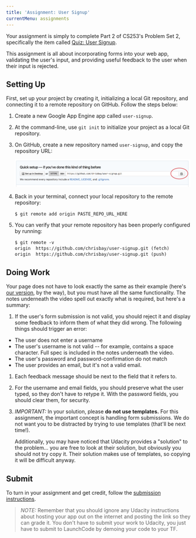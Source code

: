 ```yaml
---
title: 'Assignment: User Signup'
currentMenu: assignments
---
```


Your assignment is simply to complete Part 2 of CS253's Problem Set 2, specifically the item called [Quiz: User Signup][user-signup].

This assignment is all about incorporating forms into your web app, validating the user's input, and providing useful feedback to the user when their input is rejected.

## Setting Up

First, set up your project by creating it, initializing a local Git repository, and connecting it to a remote repository on GitHub. Follow the steps below:

1. Create a new Google App Engine app called `user-signup`.

1. At the command-line, use `git init` to initialize your project as a local Git repository.

1. On GitHub, create a new repository named `user-signup`, and copy the repository URL:

    ![Copy repo URL](images/repo-url.png)

1. Back in your terminal, connect your local repository to the remote repository:

    ```nohighlight
    $ git remote add origin PASTE_REPO_URL_HERE
    ```

1. You can verify that your remote repository has been properly configured by running:

    ```nohighlight
    $ git remote -v
    origin	https://github.com/chrisbay/user-signup.git (fetch)
    origin	https://github.com/chrisbay/user-signup.git (push)
    ```

## Doing Work

Your page does not have to look exactly the same as their example (here's [our version][signup-example], by the way), but you must have all the same functionality. The notes underneath the video spell out exactly what is required, but here's a summary:
1. If the user's form submission is not valid, you should reject it and display some feedback to inform them of what they did wrong. The following things should trigger an error:
  - The user does not enter a username
  - The user's username is not valid -- for example, contains a space character. Full spec is included in the notes underneath the video.
  - The user's password and password-confirmation do not match
  - The user provides an email, but it's not a valid email.

1. Each feedback message should be next to the field that it refers to.

1. For the username and email fields, you should preserve what the user typed, so they don't have to retype it. With the password fields, you should clear them, for security.

1. *IMPORTANT:* In your solution, please **do not use templates.** For this assignment, the important concept is handling form submissions. We do not want you to be distracted by trying to use templates (that'll be next time!).

    Additionally, you may have noticed that Udacity provides a "solution" to the problem... you are free to look at their solution, but obviously you should not try copy it. Their solution makes use of templates, so copying it will be difficult anyway.


## Submit

To turn in your assignment and get credit, follow the [submission instructions][submission-instructions].

> *NOTE:* Remember that you should ignore any Udacity instructions about hosting your app out on the internet and posting the link so they can grade it. You don't have to submit your work to Udacity, you just have to submit to LaunchCode by demoing your code to your TF.


[pset2]: https://classroom.udacity.com/courses/cs253/lessons/48756009/concepts/485384170923#
[user-signup]: https://classroom.udacity.com/courses/cs253/lessons/48756009/concepts/485084220923#
[caesar-example]: https://launchcode-demos.appspot.com/caesar
[signup-example]: https://launchcode-demos.appspot.com/signup
[submission-instructions]: ../
